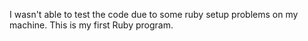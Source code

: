 I wasn't able to test the code due to some ruby setup problems on my machine. This is my first Ruby program.
